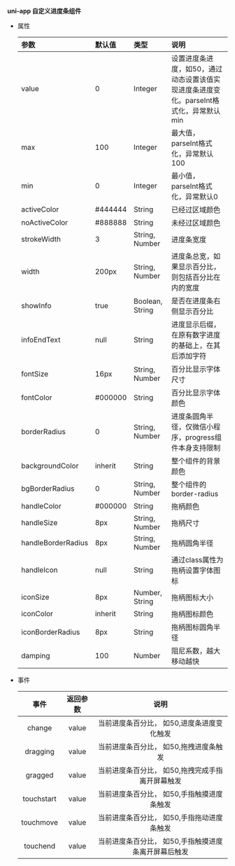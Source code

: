**uni-app 自定义进度条组件**
+ 属性

    |参数|默认值|类型|说明|
    |:---|:---|:---|:---|
    |value|0|Integer|设置进度条进度，如50，通过动态设置该值实现进度条进度变化。parseInt格式化，异常默认min|
    |max|100|Integer|最大值，parseInt格式化，异常默认100|
    |min|0|Integer|最小值，parseInt格式化，异常默认0|
    |activeColor|#444444|String|已经过区域颜色|
    |noActiveColor|#888888|String|未经过区域颜色|
    |strokeWidth|3|String, Number|进度条宽度|
    |width|200px|String, Number|进度条总宽，如果显示百分比，则包括百分比在内的宽度|
    |showInfo|true|Boolean, String|是否在进度条右侧显示百分比|
    |infoEndText|null|String|进度显示后缀，在原有数字进度的基础上，在其后添加字符|
    |fontSize|16px|String, Number|百分比显示字体尺寸|
    |fontColor|#000000|String|百分比显示字体颜色|
    |borderRadius|0|String, Number|进度条圆角半径，仅微信小程序，progress组件本身支持限制|
    |backgroundColor|inherit|String|整个组件的背景颜色|
    |bgBorderRadius|0|String, Number|整个组件的border-radius|
    |handleColor|#000000|String|拖柄颜色|
    |handleSize|8px|String, Number|拖柄尺寸|
    |handleBorderRadius|8px|String, Number|拖柄圆角半径|
    |handleIcon|null|String|通过class属性为拖柄设置字体图标|
    |iconSize|8px|Number, String|拖柄图标大小|
    |iconColor|inherit|String|拖柄图标颜色|
    |iconBorderRadius|8px|String|拖柄图标圆角半径|
    |damping|100|Number|阻尼系数，越大移动越快|
    
        
        
+ 事件

    |事件|返回参数|说明|
    |:---:|:---:|:---:|
    |change|value|当前进度条百分比， 如50,进度条进度变化触发|
    |dragging|value|当前进度条百分比， 如50,拖拽进度条触发|
    |gragged|value|当前进度条百分比， 如50,拖拽完成手指离开屏幕触发|
    |touchstart|value|当前进度条百分比， 如50,手指触摸进度条触发|
    |touchmove|value|当前进度条百分比， 如50,手指拖动进度条触发|
    |touchend|value|当前进度条百分比， 如50,手指触摸进度条离开屏幕后触发|

